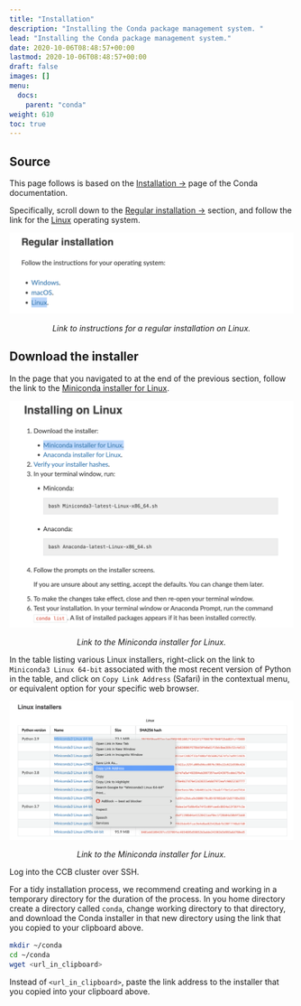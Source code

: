 ```yaml
---
title: "Installation"
description: "Installing the Conda package management system. "
lead: "Installing the Conda package management system."
date: 2020-10-06T08:48:57+00:00
lastmod: 2020-10-06T08:48:57+00:00
draft: false
images: []
menu:
  docs:
    parent: "conda"
weight: 610
toc: true
---
```


## Source

This page follows is based on the [Installation →][conda-installation] page of the
Conda documentation.

Specifically, scroll down to the [Regular installation →][conda-regular-installation]
section, and follow the link for the [Linux][conda-regular-installation-linux] operating
system.

![Link to instructions for a regular installation on Linux.](regular-installation-linux.png)

<p align='center'><i>Link to instructions for a regular installation on Linux.</i></p>

## Download the installer

In the page that you navigated to at the end of the previous section,
follow the link to the [Miniconda installer for Linux][miniconda-installer-for-linux].

![Link to the Miniconda installer for Linux.](miniconda-installer-for-linux.png)

<p align='center'><i>Link to the Miniconda installer for Linux.</i></p>

In the table listing various Linux installers, right-click on the link to
`Miniconda3 Linux 64-bit` associated with the most recent version of Python
in the table, and click on `Copy Link Address` (Safari) in the contextual menu,
or equivalent option for your specific web browser.

![Link to the Miniconda installer for Linux.](miniconda-installer-python39.png)

<p align='center'><i>Link to the Miniconda installer for Linux.</i></p>

Log into the CCB cluster over SSH.

For a tidy installation process, we recommend creating and working in a
temporary directory for the duration of the process.
In you home directory create a directory called `conda`, change working directory
to that directory, and download the Conda installer in that new directory using the
link that you copied to your clipboard above.

```bash
mkdir ~/conda
cd ~/conda
wget <url_in_clipboard>
```

Instead of `<url_in_clipboard>`, paste the link address to the installer that you copied
into your clipboard above.

<!-- Link definitions -->

[conda-installation]: https://docs.conda.io/projects/conda/en/latest/user-guide/install/index.html
[conda-regular-installation]: https://docs.conda.io/projects/conda/en/latest/user-guide/install/index.html#regular-installation
[conda-regular-installation-linux]: https://docs.conda.io/projects/conda/en/latest/user-guide/install/linux.html#install-linux-silent
[miniconda-installer-for-linux]: https://docs.conda.io/en/latest/miniconda.html#linux-installers
